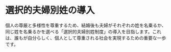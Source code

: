 # 選択的夫婦別姓の導入

個人の尊厳と多様性を尊重するため、結婚後も夫婦がそれぞれの姓を名乗るか、同じ姓を名乗るかを選べる「選択的夫婦別姓制度」の導入を目指します。これは、誰もが自分らしく、個人として尊重される社会を実現するための重要な一歩です。